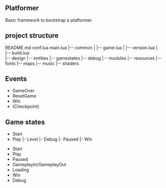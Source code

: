 ## Platformer

Basic framework to bootstrap a platformer.

## project structure

README.md
conf.lua
main.lua
|-- common
|  |-- game.lua
|  |-- version.lua
|  |-- build.lua  
|-- design
|-- entities
|-- gamestates
  |-- debug
|-- modules
|-- resources
  |-- fonts
  |-- maps
  |-- music
  |-- shaders

## Events

* GameOver
* ResetGame
* Win
* (Checkpoint)

## Game states

- Start
- Play
  |- Level
     |- Debug
     |- Paused
     |- Win


* Start
* Play
* Paused
* GameplayIn/GameplayOut
* Loading
* Win
* Debug
